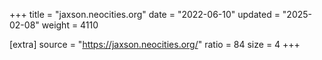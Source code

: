 +++
title = "jaxson.neocities.org"
date = "2022-06-10"
updated = "2025-02-08"
weight = 4110

[extra]
source = "https://jaxson.neocities.org/"
ratio = 84
size = 4
+++
